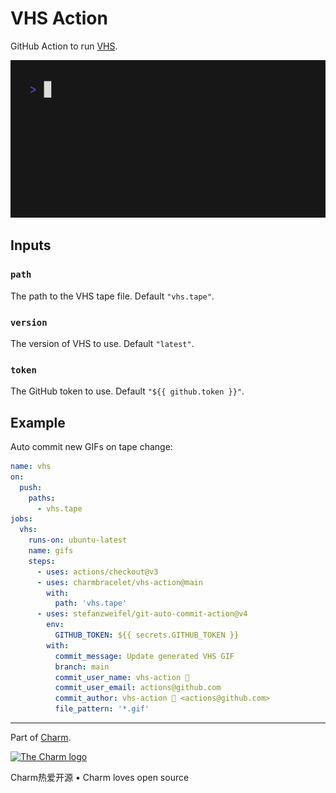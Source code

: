# VHS Action

GitHub Action to run [VHS][vhs].

[![welcome to vhs!](vhs.gif)][vhs]

[vhs]: https://github.com/charmbracelet/vhs

## Inputs

### `path`

The path to the VHS tape file. Default `"vhs.tape"`.

### `version`

The version of VHS to use. Default `"latest"`.

### `token`

The GitHub token to use. Default `"${{ github.token }}"`.

## Example

Auto commit new GIFs on tape change:

```yaml
name: vhs
on:
  push:
    paths:
      - vhs.tape
jobs:
  vhs:
    runs-on: ubuntu-latest
    name: gifs
    steps:
      - uses: actions/checkout@v3
      - uses: charmbracelet/vhs-action@main
        with:
          path: 'vhs.tape'
      - uses: stefanzweifel/git-auto-commit-action@v4
        env:
          GITHUB_TOKEN: ${{ secrets.GITHUB_TOKEN }}
        with:
          commit_message: Update generated VHS GIF
          branch: main
          commit_user_name: vhs-action 📼
          commit_user_email: actions@github.com
          commit_author: vhs-action 📼 <actions@github.com>
          file_pattern: '*.gif'
```

***

Part of [Charm](https://charm.sh).

<a href="https://charm.sh/"><img alt="The Charm logo" src="https://stuff.charm.sh/charm-badge.jpg" width="400"></a>

Charm热爱开源 • Charm loves open source
